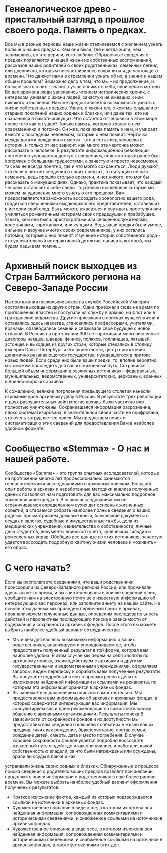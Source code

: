 # Генеалогическое древо - пристальный взгляд в прошлое своего рода. Память о предках.
Все мы в разные периоды наше жизни сталкиваемся с желанием узнать больше о наших предках.
Кем они были, где и когда жили, чем занимались, во что верили, кого любили. Обрывочные
сведения о предках появляются в нашей жизни из собственных воспоминаний, рассказов наших
родителей о своих родственниках, семейных легенд или дневников, которым посчастливилось
сохраниться до настоящего времени. Что движет нами в стремлении узнать об их, а значит и
нашем общем прошлом?
Возможно дело в том, что мы – их продолжение, и больше знать о них - значит, лучше понимать
себя, свои цели и мотивы. Во все времена люди увлекались чтением исторических хроник, с
интересом узнавая о жизни людей, зачастую не имевших к ним никакого отношения. Нам же
предоставляется возможность узнать о жизни собственных предков. Узнать о жизни тех, о ком
мы слышали от старших поколений наших родных и близких, или даже тех, кто не сохранился в
памяти живущих. Что остается от человека в этом мире после того как он ушел? Только память,
которую хранят о нем современники и потомки. Он жив, пока жива память о нем, и умирает
вместе с последним человеком, который о нем помнит. Черточка между датами рождения и
смерти - это и есть след человека в истории, и только от нас зависит, как много эта черточка
может рассказать о человеке.
В результате информационной революции постепенно упрощается доступ к сведениям, поиск
которых ранее был сопряжен с большими трудностями, а зачастую и просто невозможен, так как
не всегда понятно, где и что могло сохраниться. Люди думают, что если у них нет сведений о
своих предках, то ситуацию нельзя изменить, ведь прошло столько времени, и нет никого, кто мог
бы рассказать о минувших днях. Однако, практика показывает, что каждый человек оставляет о
себе следы, тщательно исследовав которые мы можем на удивление много узнать о его прошлом.
Вам предоставляется возможность воссоздать хронологию вашего рода, гордиться свершениями
выдающихся его представителей, оставивших в истории свой след. Быть может, ужасаться и
осуждать проступки или умиляться романтичным историям своих прадедушек и прабабушек.
Узнать, кем они были: аристократами или священнослужителями, крестьянами, горожанами, или
купцами. Ведь ваши предки были умнее, сильнее и везучее многих своих современников, у них
остались потомки, которые о них помнят. Изучение истории собственного рода - это
увлекательный интерактивный детектив, написать который, мы будем рады вам помочь…

# Архивный поиск выходцев из Стран Балтийского региона на Северо-Западе России
На протяжении нескольких веков на службе Российской Империи состояли выходцы из других
стран. Одни приезжали сюда на время по приглашению властей и поступали на службу в армию,
на флот или в гражданские ведомства. Другие приезжали в поисках лучшей жизни и оставались
здесь навсегда, становились профессорами, учителями, врачами, обзаводились семьей и
связывали свое будущее с новой страной.
В России на протяжении 300 лет проживали многочисленные диаспоры немцев, шведов, финнов,
поляков, голландцев, латышей, эстонцев и выходцев из других стран, которые стекались в
столицу империи Санкт-Петербург и его окрестности, центр притяжения динамично
развивающегося государства, нуждавшегося в притоке новых людей. Если среди них были ваши
предки, то, вполне вероятно, мы сможем проследить для вас их жизненный путь. Сохранился
большой объем информации в различных источниках – федеральных, муниципальных,
ведомственных, университетских, церковных, военных и военно-морских архивах.

К сожалению, великие потрясения предыдущего столетия нанесли огромный урон архивному
делу в России. В результате трех революций и двух разрушительных войн многие архивы были
частично или полностью уничтожены. Сохранившаяся информация разрозненна, плохо
систематизирована, в значительной своей части не оцифрована, что очень затрудняет ее поиск.
Мы предлагаем поиск и систематизацию этих сведений для предоставления Вам в наиболее
удобном формате.

# Сообщество «Stemma» - О нас и нашей работе.
Сообщество «Stemma» - это группа опытных исследователей, которые на протяжении многих лет
профессионально занимаются генеалогическими исследованиями и архивным поиском. Большой
опыт работы в архивах и наработанные методики анализа полученных данных позволяют нам
подготовить для вас максимально подробное жизнеописание предков. В наших исследованиях
мы не ограничиваемся определением сухих дат основных жизненных событий, а стараемся
собрать наиболее полные сведения о ваших родных: просматриваем домовые книги, банковские
документы о ссудах и залогах, судебные и имущественные тяжбы, дела из медицинских
учреждений, свидетельства о собственности, личные дела студентов, документы воинского учета,
купеческих гильдий и ремесленных управ. Обобщив все данные из этих источников, зачастую
удается воссоздать подробную картину жизни человека и «оживить» его образ.

# С чего начать?
Если вы располагаете сведениями, что ваши родственники происходили из Северо-Западного
региона России, или проживали здесь какое-то время, и вы заинтересованы в поиске сведений о
них, сообщите нам на электронную почту всю известную информацию об интересующих вас
персонах, или заполните анкету на нашем сайте. На основе этих данных мы проведем первичный
поиск в архивах, проанализируем полученные данные, определим последовательность действий
и перспективы последующего поиска в зависимости от содержания и сохранности архивных
фондов.
После этого вы можете выбрать наиболее удобный вариант сотрудничества:
- Мы ищем для вас всю возможную информацию о ваших родственниках, анализируем и
упорядочиваем ее, чтобы предоставить полученный результат в той форме, которая вам наиболее
удобна. В этом случае мы берем на себя хлопоты по архивному поиску, взаимодействуем с
архивами и другими государственными и ведомственными учреждениями, оформляем запросы,
ведем переписку и обрабатываем полученные результаты. Вы получаете подробный отчет о
просмотренных делах с изложением найденной информации и ссылками на реквизиты, по
которым эта информация хранится в архивных фондах.
- Вы занимаетесь дальнейшим поиском самостоятельно. Мы предоставляем вам информацию об
архивах и архивных фондах, в которых содержится интересующая вас информация. Мы
консультируем вас и даем рекомендации по самостоятельному общению с архивными
организациями.
Результаты поиска
В зависимости от сохранности фондов и их доступности мы предоставим вам сведения о
ключевых событиях в жизни ваших предков, таких как рождение, бракосочетание, состав семьи,
рождение детей, смерть, дата и место погребения. В случае хорошей сохранности фондов
удается подробно воссоздать жизненный путь людей: где и как они учились и работали, какой
собственностью владели, за что были награждены или осуждены, брали ли ссуды в банке и как

устраивали жизнь своих родных и близких. Обнаруженные в процессе поиска сведения о
родителях ваших предков позволят при желании продолжить поиск информации о родственниках
в еще более ранние времена.
Вы можете выбрать наиболее удобный вариант оформления полученных результатов:
- Краткое изложение фактов, каждый из которых подтверждается ссылкой на источники в
архивных фондах.
- Художественное описание в виде эссе, в котором изложена вся найденная информация,
сопровожденная комментариями и историческими сведениями, и снабженное ссылками на
источники в архивных фондах
- Художественное описание в виде эссе, в котором изложена вся найденная информация,
сопровожденная комментариями и историческими сведениями, и снабженное ссылками на
источники в архивных фондах, а также фотокопиями этих дел.
